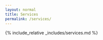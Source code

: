 ```yaml
---
layout: normal
title: Services
permalink: /services/
---
```


{% include_relative _includes/services.md %}